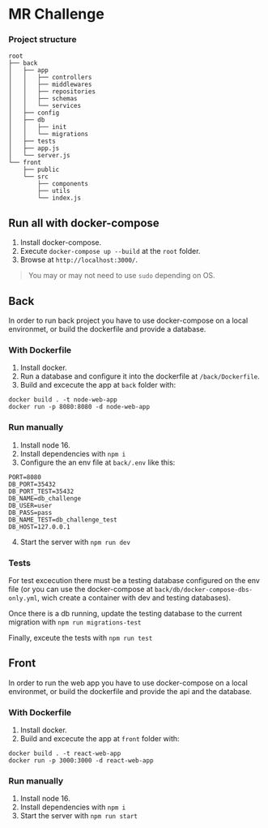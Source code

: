 # MR Challenge

### Project structure
```
root
├── back
│   ├── app
│   │   ├── controllers
│   │   ├── middlewares
│   │   ├── repositories
│   │   ├── schemas
│   │   └── services
│   ├── config
│   ├── db
│   │   ├── init
│   │   └── migrations
│   ├── tests
│   ├── app.js
│   └── server.js
└── front
    ├── public
    └── src
        ├── components
        ├── utils
        └── index.js
```

## Run all with docker-compose
1. Install docker-compose.
2. Execute `docker-compose up --build` at the `root` folder.
3. Browse at `http://localhost:3000/`.

> You may or may not need to use `sudo` depending on OS.

## Back
In order to run back project you have to use docker-compose on a local environmet, or build the dockerfile and provide a database.

### With Dockerfile
1. Install docker.
2. Run a database and configure it into the dockerfile at `/back/Dockerfile`.
3. Build and excecute the app at `back` folder with:
```
docker build . -t node-web-app
docker run -p 8080:8080 -d node-web-app
```

### Run manually
1. Install node 16.
2. Install dependencies with `npm i`
3. Configure the an env file at `back/.env` like this:
```
PORT=8080
DB_PORT=35432
DB_PORT_TEST=35432
DB_NAME=db_challenge
DB_USER=user
DB_PASS=pass
DB_NAME_TEST=db_challenge_test
DB_HOST=127.0.0.1
```
4. Start the server with `npm run dev`

### Tests
For test excecution there must be a testing database configured on the env file (or you can use the docker-compose at `back/db/docker-compose-dbs-only.yml`, wich create a container with dev and testing databases).

Once there is a db running, update the testing database to the current migration with `npm run migrations-test`

Finally, exceute the tests with `npm run test`

## Front
In order to run the web app you have to use docker-compose on a local environmet, or build the dockerfile and provide the api and the database.

### With Dockerfile
1. Install docker.
3. Build and excecute the app at `front` folder with:
```
docker build . -t react-web-app
docker run -p 3000:3000 -d react-web-app
```

### Run manually
1. Install node 16.
2. Install dependencies with `npm i`
4. Start the server with `npm run start`